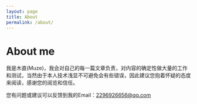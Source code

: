 ```yaml
---
layout: page
title: About
permalink: /about/
---
```

# About me

我是木直(Muze)，我会对自己的每一篇文章负责，对内容的确定性做大量的工作和测试，当然由于本人技术浅显不可避免会有些错误，因此建议您抱着怀疑的态度来阅读，感谢您的阅览和信任。

您有问题或建议可以反馈到我的Email：2296926656@qq.com

